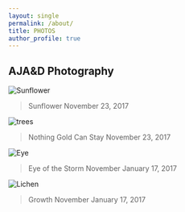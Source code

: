 ```yaml
---
layout: single
permalink: /about/
title: PHOTOS
author_profile: true
---
```

## AJA&D Photography
![Sunflower](/great_gatsbys/IMG_0670.JPG)
>Sunflower
>November 23, 2017


![trees](/great_gatsbys/IMG_0700-EFFECTS.jpg)
>Nothing Gold Can Stay
>November 23, 2017

![Eye](/great_gatsbys/IMG_1078.JPG)
>Eye of the Storm
>November January 17, 2017


![Lichen](/great_gatsbys/IMG_1082.jpg)
>Growth
>November January 17, 2017
